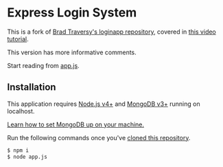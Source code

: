 # Express Login System

This is a fork of [Brad Traversy's loginapp repository](https://github.com/bradtraversy/loginapp), covered in [this video tutorial](https://www.youtube.com/watch?v=Z1ktxiqyiLA).

This version has more informative comments.

Start reading from [app.js](app.js).

## Installation

This application requires [Node.js v4+](https://nodejs.org/) and [MongoDB v3+](https://www.mongodb.com/download-center) running on localhost.

[Learn how to set MongoDB up on your machine.](https://docs.mongodb.com/v3.0/installation/)

Run the following commands once you've [cloned this repository](https://help.github.com/articles/cloning-a-repository/).
```bash
$ npm i
$ node app.js
```